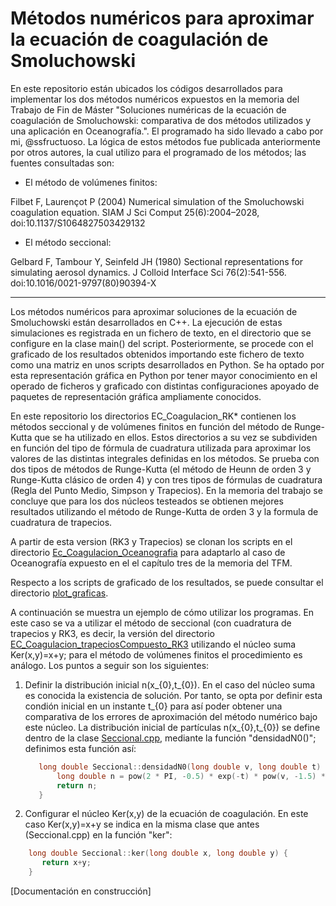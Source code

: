 # Métodos numéricos para aproximar la ecuación de coagulación de Smoluchowski

En este repositorio están ubicados los códigos desarrollados para implementar los dos métodos numéricos expuestos en la memoria del Trabajo de Fin de Máster "Soluciones numéricas de la ecuación de coagulación de Smoluchowski: comparativa de dos métodos utilizados y una aplicación en Oceanografı́a.". El programado ha sido llevado a cabo por mi, @ssfructuoso. La lógica de estos métodos fue publicada anteriormente por otros autores, la cual utilizo para el programado de los métodos; las fuentes consultadas son:

* El método de volúmenes finitos:

Filbet F, Laurençot P (2004) Numerical simulation of the Smoluchowski coagulation equation. SIAM J Sci Comput 25(6):2004–2028, doi:10.1137/S1064827503429132

* El método seccional:

Gelbard F, Tambour Y, Seinfeld JH (1980) Sectional representations for simulating aerosol dynamics. J Colloid Interface Sci 76(2):541-556. doi:10.1016/0021-9797(80)90394-X

------------------------------

Los métodos numéricos para aproximar soluciones de la ecuación de Smoluchowski están desarrollados en C++. La ejecución de estas simulaciones es registrada en un fichero de texto, en el directorio que se configure en la clase main() del script. Posteriormente, se procede con el graficado de los resultados obtenidos importando este fichero de texto como una matriz en unos scripts desarrollados en Python. Se ha optado por esta representación gráfica en Python por tener mayor conocimiento en el operado de ficheros y graficado con distintas configuraciones apoyado de paquetes de representación gráfica ampliamente conocidos.

En este repositorio los directorios EC_Coagulacion_RK* contienen los métodos seccional y de volúmenes finitos en función del método de Runge-Kutta que se ha utilizado en ellos. Estos directorios a su vez se subdividen en función del tipo de fórmula de cuadratura utilizada para aproximar los valores de las distintas integrales definidas en los métodos. Se prueba con dos tipos de métodos de Runge-Kutta (el método de Heunn de orden 3 y Runge-Kutta clásico de orden 4) y con tres tipos de fórmulas de cuadratura (Regla del Punto Medio, Simpson y Trapecios). En la memoria del trabajo se concluye que para los dos núcleos testeados se obtienen mejores resultados utilizando el método de Runge-Kutta de orden 3 y la formula de cuadratura de trapecios. 

A partir de esta version (RK3 y Trapecios) se clonan los scripts en el directorio [Ec_Coagulacion_Oceanografia](https://github.com/ssfructuoso/TFM_Ec_Coagulacion/tree/main/Ec_Coagulacion_Oceanografia) para adaptarlo al caso de Oceanografía expuesto en el el capítulo tres de la memoria del TFM.

Respecto a los scripts de graficado de los resultados, se puede consultar el directorio [plot_graficas](https://github.com/ssfructuoso/TFM_Ec_Coagulacion/tree/main/plot_graficas).



A continuación se muestra un ejemplo de cómo utilizar los programas. En este caso se va a utilizar el método de seccional (con cuadratura de trapecios y RK3, es decir, la versión del directorio [EC_Coagulacion_trapeciosCompuesto_RK3](https://github.com/ssfructuoso/TFM_Ec_Coagulacion/tree/main/Ec_Coagulacion_RK3/EC_Coagulacion_trapeciosCompuesto_RK3) utilizando el núcleo suma Ker(x,y)=x+y; para el método de volúmenes finitos el procedimiento es análogo. Los puntos a seguir son los siguientes:

1. Definir la distribución inicial n(x_{0},t_{0}).
   En el caso del núcleo suma es conocida la existencia de solución. Por tanto, se opta por definir esta condión inicial en un instante t_{0} para así poder obtener    una comparativa de los errores de aproximación del método numérico bajo este núcleo. La distribución inicial de partículas n(x_{0},t_{0}) se define dentro de la    clase [Seccional.cpp](https://github.com/ssfructuoso/TFM_Ec_Coagulacion/blob/main/Ec_Coagulacion_RK3/EC_Coagulacion_trapeciosCompuesto_RK3/Seccional.cpp),          mediante la función "densidadN0()"; definimos esta función así:
   ```c++
      long double Seccional::densidadN0(long double v, long double t) {
          long double n = pow(2 * PI, -0.5) * exp(-t) * pow(v, -1.5) * exp(-v * 0.5 * exp(-2 * t));
          return n;
      }
   ```

2. Configurar el núcleo  Ker(x,y) de la ecuación de coagulación. En este caso Ker(x,y)=x+y se indica en la misma clase que antes (Seccional.cpp) en la función   "ker":
  ```c++
      long double Seccional::ker(long double x, long double y) {
         return x+y;
      }
   ```




[Documentación en construcción]





